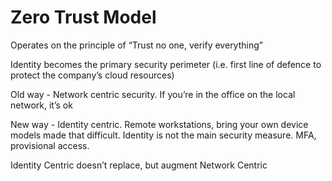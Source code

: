 # Zero Trust Model

Operates on the principle of “Trust no one, verify everything”

Identity becomes the primary security perimeter (i.e. first line of defence to protect the company’s cloud resources)

Old way - Network centric security. If you’re in the office on the local network, it’s ok

New way - Identity centric. Remote workstations, bring your own device models made that difficult. Identity is not the main security measure. MFA, provisional access.

Identity Centric doesn’t replace, but augment Network Centric
